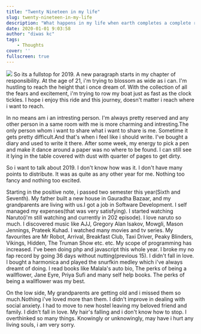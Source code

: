 ```yaml
---
title: "Twenty Nineteen in my life"
slug: twenty-nineteen-in-my-life
description: "What happens in my life when earth completes a complete rotation?"
date: 2020-01-01 9:03:58
author: "diwas kc"
tags:  
    - Thoughts
cover: ''
fullscreen: true
---    
```


![](https://lh3.googleusercontent.com/bqmsCYNnakwxfaA6C4hnToBbPM5vvBtfisZ8-BPM7ueSjktq8_xUn_sIw-3G5HSuhhKK3knXZnJfiHGWTn2o6v1BPem2-W89toOkx8PeJ3Ze9qUUvX9sAWoG1bWXIV2ubFjxwTKfzDYr4v1rzooOeFxG0hs2TzDe-Z6aJj-BWnI_cdeOkBtTht6xTKxQleX0zgKRjSk1ljv7RkwzJ363VazzDtQVR-Ypz7cNP5DCe2KlbZX9iP9fKc1_poJycA2QcXojtDDFtdDfO3XvCnxOmldVDaetj8fwXkplJBBOgZ6vA31lzuidTQl29BK7a6BMx7D0gy-KWYXoiZA__XJIoBfLIznBLhRDrblq93tA4Wl6ZMwIokrHcoNyTH-JWMVCUii83dPHlJ_fhANSqXnN4oa2BTQQG7SzyurjY73iF0LwPLxKk9poMe3APl2V9pDMUk1w72BbIJDa98tpDuvuBhC4uHEnju_d0OZnM1PJ-3VqtONEuwY8GMuQPW_5lW0GPXy7YF6t8W7WcWK6Pb-1eTcO69S6_Gn7aIcMxDOcb62p831eFc7s2AN8tiWgo9KXRNgSAdoEgsDzeFTai11hfENaQkHIZUyEELZN0UEc7hV5CLZhFGHjnG1T0n5IhE10y2nScx8u_uQajhv_g68mscSQgCuiXSbqpGVNG6T4hQs2_TL50JIH1y_MPufpo5c=w1366-h608-ft)
So its a fullstop for 2019. A new paragraph starts in my chapter of responsibility. At the age of 21, i'm trying to blossom as wide as i can. I'm hustling to reach the height that i once dream of. With the collection of all the fears and excitement, i'm trying to row my boat just as fast as the clock tickles. I hope i enjoy this ride and this journey, doesn't matter i reach where i want to reach.

In no means am i an intresting person. I'm always pretty reserved and any other person in a same room with me is more charming and intresting.The only person whom i want to share what i want to share is me. Sometime it gets pretty difficult.And that's when i feel like i should write. I've bought a diary and used to write it there. After some week, my energy to pick a pen and make it dance around a paper was no where to be found. I can still see it lying in the table covered with dust with quarter of pages to get dirty. 

So i want to talk about 2019. I don't know how was it. I don't have many points to distribute. It was as quite as any other year for me. Nothing too fancy and nothing too excited. 

Starting in the positive note, i passed two semester this year(Sixth and Seventh). My father built a new house in Gauradha Bazaar, and my grandparents are living with us.I got a job in Software Development. I self managed my expenses(that was very satisfying). I started watching Naruto(i'm still watching and currently in 202 episode). I love naruto so much. I discovered music like AJJ, Gregory Alan Isakov, Mowgli, Mason Jennings, Prateek Kuhad. I watched many movies and tv series. My favourites are Mr Robot, Arrival, Breakfast Club, Taxi Driver, Peaky Blinders, Vikings, Hidden, The Truman Show etc. etc. My scope of programming has increased. I've been doing php and javascript this whole year. I broke my no fap record by going 36 days without nutting(previous 15). I didn't fall in love. I bought a harmonica and played the snurfkin medley which i've always dreamt of doing. I read books like Malala's auto bio, The perks of being a wallflower,  Jane Eyre, Priya Sufi and many self help books. The perks of being a wallflower was my best. 

On the low side, My grandparents are getting old and i missed them so much.Nothing i've loved more than them. I didn't improve in dealing with social anxiety. I had to move to new hostel leaving my beloved friend and family. I didn't fall in love. My hair's falling and i don't know how to stop. I overthinked so many things. Knowingly or unknowingly, may have i hurt any living souls, i am very sorry.
